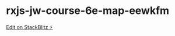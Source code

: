 # rxjs-jw-course-6e-map-eewkfm

[Edit on StackBlitz ⚡️](https://stackblitz.com/edit/rxjs-jw-course-6e-map-eewkfm)